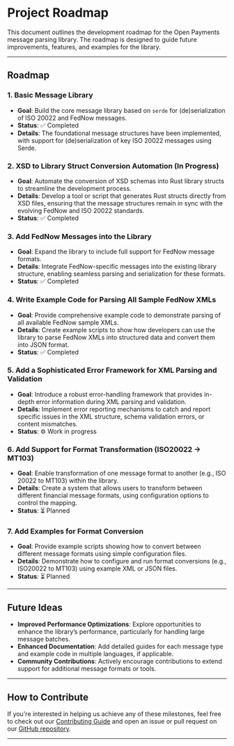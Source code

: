 # Project Roadmap

This document outlines the development roadmap for the Open Payments message parsing library. The roadmap is designed to guide future improvements, features, and examples for the library.

---

## Roadmap

### 1. Basic Message Library
- **Goal**: Build the core message library based on `serde` for (de)serialization of ISO 20022 and FedNow messages.
- **Status**: ✅ Completed
- **Details**: The foundational message structures have been implemented, with support for (de)serialization of key ISO 20022 messages using Serde.

### 2. XSD to Library Struct Conversion Automation (In Progress)
- **Goal**: Automate the conversion of XSD schemas into Rust library structs to streamline the development process.
- **Details**: Develop a tool or script that generates Rust structs directly from XSD files, ensuring that the message structures remain in sync with the evolving FedNow and ISO 20022 standards.
- **Status**: ✅ Completed

### 3. Add FedNow Messages into the Library
- **Goal**: Expand the library to include full support for FedNow message formats.
- **Details**: Integrate FedNow-specific messages into the existing library structure, enabling seamless parsing and serialization for these formats.
- **Status**: ✅ Completed

### 4. Write Example Code for Parsing All Sample FedNow XMLs
- **Goal**: Provide comprehensive example code to demonstrate parsing of all available FedNow sample XMLs.
- **Details**: Create example scripts to show how developers can use the library to parse FedNow XMLs into structured data and convert them into JSON format.
- **Status**: ✅ Completed

### 5. Add a Sophisticated Error Framework for XML Parsing and Validation
- **Goal**: Introduce a robust error-handling framework that provides in-depth error information during XML parsing and validation.
- **Details**: Implement error reporting mechanisms to catch and report specific issues in the XML structure, schema validation errors, or content mismatches.
- **Status**: ⚙️ Work in progress

### 6. Add Support for Format Transformation (ISO20022 -> MT103)
- **Goal**: Enable transformation of one message format to another (e.g., ISO 20022 to MT103) within the library.
- **Details**: Create a system that allows users to transform between different financial message formats, using configuration options to control the mapping.
- **Status**: ⏳ Planned

### 7. Add Examples for Format Conversion
- **Goal**: Provide example scripts showing how to convert between different message formats using simple configuration files.
- **Details**: Demonstrate how to configure and run format conversions (e.g., ISO20022 to MT103) using example XML or JSON files.
- **Status**: ⏳ Planned

---

## Future Ideas

- **Improved Performance Optimizations**: Explore opportunities to enhance the library’s performance, particularly for handling large message batches.
- **Enhanced Documentation**: Add detailed guides for each message type and example code in multiple languages, if applicable.
- **Community Contributions**: Actively encourage contributions to extend support for additional message formats or tools.

---

## How to Contribute

If you're interested in helping us achieve any of these milestones, feel free to check out our [Contributing Guide](CONTRIBUTING.md) and open an issue or pull request on our [GitHub repository](https://github.com/Open-Payments/messages).

---

